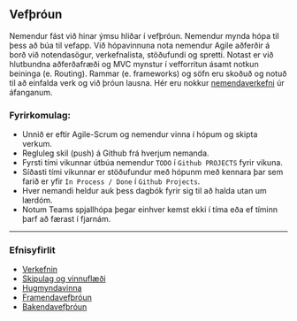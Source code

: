 ## Vefþróun 

Nemendur fást við hinar ýmsu hliðar í vefþróun. Nemendur mynda hópa til þess að búa til vefapp. Við hópavinnuna nota nemendur Agile aðferðir á borð við notendasögur, verkefnalista, stöðufundi og spretti. Notast er við hlutbundna aðferðafræði og MVC mynstur í vefforritun ásamt notkun beininga (e. Routing). Rammar (e. frameworks) og söfn eru skoðuð og notuð til að einfalda verk og við þróun lausna. Hér eru nokkur [nemendaverkefni](https://github.com/vefforritunII/afangi/blob/main/Nemendaverkefni.md) úr áfanganum.


### Fyrirkomulag:

- Unnið er eftir Agile-Scrum og nemendur vinna í hópum og skipta verkum.
- Regluleg skil (push) á Github frá hverjum nemanda.
- Fyrsti tími vikunnar útbúa nemendur `TODO` í `Github PROJECTS` fyrir vikuna.
- Síðasti tími vikunnar er stöðufundur með hópunm með kennara þar sem farið er yfir `In Process / Done` í `Github Projects`. 
- Hver nemandi heldur auk þess dagbók fyrir sig til að halda utan um lærdóm.
- Notum Teams spjallhópa þegar einhver kemst ekki í tíma eða ef tíminn þarf að færast í fjarnám. 
  
---

### Efnisyfirlit
- [Verkefnin](https://github.com/vefforritunII/afangi/tree/main/Verkefni)
- [Skipulag og vinnuflæði](https://github.com/vefforritunII/afangi/blob/main/Skipulag.md)
- [Hugmyndavinna](https://github.com/vefforritunII/afangi/blob/main/Hugmyndavinna.md)
- [Framendavefþróun](https://github.com/vefforritunII/afangi/blob/main/Framendi.md)
- [Bakendavefþróun](https://github.com/vefforritunII/afangi/blob/main/Bakendi.md)


